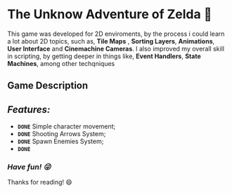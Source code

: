 # The Unknow Adventure of Zelda :bow_and_arrow: 

This game was developed for 2D enviroments, by the process i could learn a lot about 2D topics, such as, **Tile Maps** , **Sorting Layers**, **Animations**, **User Interface** and **Cinemachine Cameras**. I also improved my overall skill in scripting, by getting deeper in things like, **Event Handlers**, **State Machines**, among other techqniques

## Game Description 


## *Features:*

- **`DONE`** Simple character movement;
- **`DONE`** Shooting Arrows System;
- **`DONE`** Spawn Enemies System;
- **`DONE`** 


### ***Have fun! :stuck_out_tongue_winking_eye:*** 
Thanks for reading! :smile:

